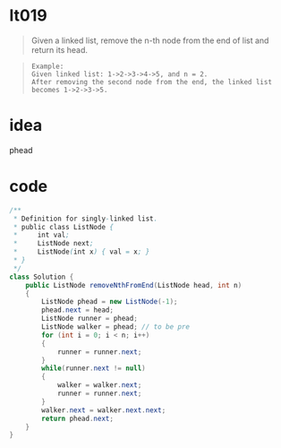 # lt019
> Given a linked list, remove the n-th node from the end of list and return its head.

>     Example:
>     Given linked list: 1->2->3->4->5, and n = 2.
>     After removing the second node from the end, the linked list becomes 1->2->3->5.

# idea
phead

# code
```Java
/**
 * Definition for singly-linked list.
 * public class ListNode {
 *     int val;
 *     ListNode next;
 *     ListNode(int x) { val = x; }
 * }
 */
class Solution {
    public ListNode removeNthFromEnd(ListNode head, int n) 
    {
        ListNode phead = new ListNode(-1);
        phead.next = head;
        ListNode runner = phead;
        ListNode walker = phead; // to be pre
        for (int i = 0; i < n; i++) 
        {
            runner = runner.next;
        }
        while(runner.next != null) 
        {
            walker = walker.next;
            runner = runner.next;
        }
        walker.next = walker.next.next;
        return phead.next;
    }
}
```